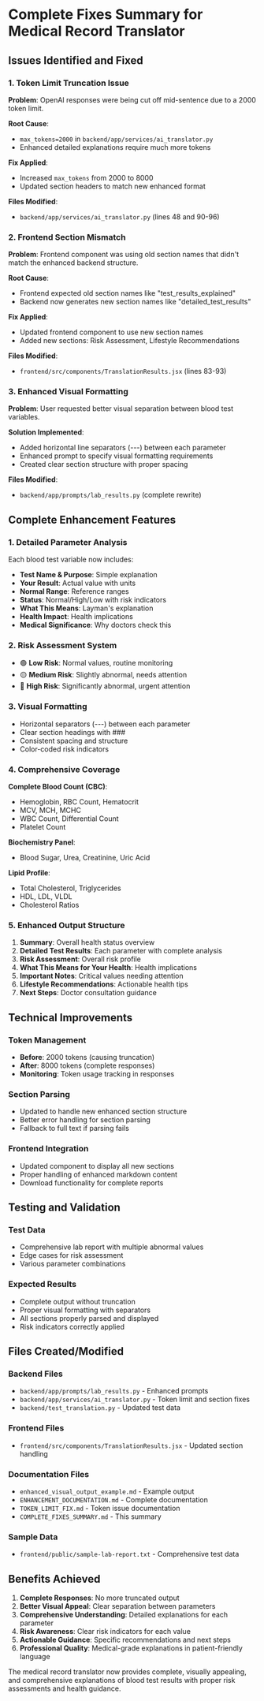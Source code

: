 # Complete Fixes Summary for Medical Record Translator

## Issues Identified and Fixed

### 1. Token Limit Truncation Issue

**Problem**: OpenAI responses were being cut off mid-sentence due to a 2000 token limit.

**Root Cause**:

- `max_tokens=2000` in `backend/app/services/ai_translator.py`
- Enhanced detailed explanations require much more tokens

**Fix Applied**:

- Increased `max_tokens` from 2000 to 8000
- Updated section headers to match new enhanced format

**Files Modified**:

- `backend/app/services/ai_translator.py` (lines 48 and 90-96)

### 2. Frontend Section Mismatch

**Problem**: Frontend component was using old section names that didn't match the enhanced backend structure.

**Root Cause**:

- Frontend expected old section names like "test_results_explained"
- Backend now generates new section names like "detailed_test_results"

**Fix Applied**:

- Updated frontend component to use new section names
- Added new sections: Risk Assessment, Lifestyle Recommendations

**Files Modified**:

- `frontend/src/components/TranslationResults.jsx` (lines 83-93)

### 3. Enhanced Visual Formatting

**Problem**: User requested better visual separation between blood test variables.

**Solution Implemented**:

- Added horizontal line separators (---) between each parameter
- Enhanced prompt to specify visual formatting requirements
- Created clear section structure with proper spacing

**Files Modified**:

- `backend/app/prompts/lab_results.py` (complete rewrite)

## Complete Enhancement Features

### 1. Detailed Parameter Analysis

Each blood test variable now includes:

- **Test Name & Purpose**: Simple explanation
- **Your Result**: Actual value with units
- **Normal Range**: Reference ranges
- **Status**: Normal/High/Low with risk indicators
- **What This Means**: Layman's explanation
- **Health Impact**: Health implications
- **Medical Significance**: Why doctors check this

### 2. Risk Assessment System

- 🟢 **Low Risk**: Normal values, routine monitoring
- 🟡 **Medium Risk**: Slightly abnormal, needs attention
- 🔴 **High Risk**: Significantly abnormal, urgent attention

### 3. Visual Formatting

- Horizontal separators (---) between each parameter
- Clear section headings with ###
- Consistent spacing and structure
- Color-coded risk indicators

### 4. Comprehensive Coverage

**Complete Blood Count (CBC)**:

- Hemoglobin, RBC Count, Hematocrit
- MCV, MCH, MCHC
- WBC Count, Differential Count
- Platelet Count

**Biochemistry Panel**:

- Blood Sugar, Urea, Creatinine, Uric Acid

**Lipid Profile**:

- Total Cholesterol, Triglycerides
- HDL, LDL, VLDL
- Cholesterol Ratios

### 5. Enhanced Output Structure

1. **Summary**: Overall health status overview
2. **Detailed Test Results**: Each parameter with complete analysis
3. **Risk Assessment**: Overall risk profile
4. **What This Means for Your Health**: Health implications
5. **Important Notes**: Critical values needing attention
6. **Lifestyle Recommendations**: Actionable health tips
7. **Next Steps**: Doctor consultation guidance

## Technical Improvements

### Token Management

- **Before**: 2000 tokens (causing truncation)
- **After**: 8000 tokens (complete responses)
- **Monitoring**: Token usage tracking in responses

### Section Parsing

- Updated to handle new enhanced section structure
- Better error handling for section parsing
- Fallback to full text if parsing fails

### Frontend Integration

- Updated component to display all new sections
- Proper handling of enhanced markdown content
- Download functionality for complete reports

## Testing and Validation

### Test Data

- Comprehensive lab report with multiple abnormal values
- Edge cases for risk assessment
- Various parameter combinations

### Expected Results

- Complete output without truncation
- Proper visual formatting with separators
- All sections properly parsed and displayed
- Risk indicators correctly applied

## Files Created/Modified

### Backend Files

- `backend/app/prompts/lab_results.py` - Enhanced prompts
- `backend/app/services/ai_translator.py` - Token limit and section fixes
- `backend/test_translation.py` - Updated test data

### Frontend Files

- `frontend/src/components/TranslationResults.jsx` - Updated section handling

### Documentation Files

- `enhanced_visual_output_example.md` - Example output
- `ENHANCEMENT_DOCUMENTATION.md` - Complete documentation
- `TOKEN_LIMIT_FIX.md` - Token issue documentation
- `COMPLETE_FIXES_SUMMARY.md` - This summary

### Sample Data

- `frontend/public/sample-lab-report.txt` - Comprehensive test data

## Benefits Achieved

1. **Complete Responses**: No more truncated output
2. **Better Visual Appeal**: Clear separation between parameters
3. **Comprehensive Understanding**: Detailed explanations for each parameter
4. **Risk Awareness**: Clear risk indicators for each value
5. **Actionable Guidance**: Specific recommendations and next steps
6. **Professional Quality**: Medical-grade explanations in patient-friendly language

The medical record translator now provides complete, visually appealing, and comprehensive explanations of blood test results with proper risk assessments and health guidance.
